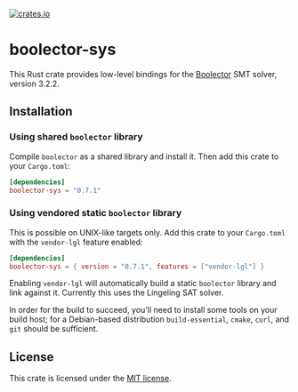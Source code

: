 [![crates.io](https://img.shields.io/crates/v/boolector-sys.svg)](https://crates.io/crates/boolector-sys)

# boolector-sys

This Rust crate provides low-level bindings for the [Boolector] SMT solver,
version 3.2.2.

[Boolector]: https://boolector.github.io/

## Installation

### Using shared `boolector` library

Compile `boolector` as a shared library and install it.  Then add this crate
to your `Cargo.toml`:

```toml
[dependencies]
boolector-sys = "0.7.1"
```

### Using vendored static `boolector` library

This is possible on UNIX-like targets only.  Add this crate to your `Cargo.toml`
with the `vendor-lgl` feature enabled:

```toml
[dependencies]
boolector-sys = { version = "0.7.1", features = ["vendor-lgl"] }
```

Enabling `vendor-lgl` will automatically build a static `boolector` library and
link against it.  Currently this uses the Lingeling SAT solver.

In order for the build to succeed, you'll need to install some tools on your
build host; for a Debian-based distribution `build-essential`, `cmake`, `curl`,
and `git` should be sufficient.

## License

This crate is licensed under the [MIT license].

[MIT license]: LICENSE
